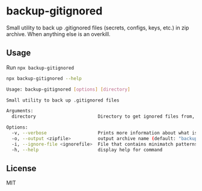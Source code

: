 # backup-gitignored

Small utility to back up .gitignored files (secrets, configs, keys, etc.) in zip archive. When anything else is an overkill.

## Usage

Run `npx backup-gitignored`

```bash
npx backup-gitignored --help

Usage: backup-gitignored [options] [directory]

Small utility to back up .gitignored files

Arguments:
  directory                       Directory to get ignored files from, defaults to process.cwd()

Options:
  -v, --verbose                   Prints more information about what is being archived and where
  -o, --output <zipfile>          output archive name (default: "backup-ignored.zip")
  -i, --ignore-file <ignorefile>  File that contains minimatch patterns for files that should be ignored and not included in the backup. Put things like node_modules/ and dist/ here (default: ".backupignore")
  -h, --help                      display help for command
```

## License

MIT